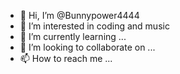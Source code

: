 - 👋 Hi, I’m @Bunnypower4444
- 👀 I’m interested in coding and music
- 🌱 I’m currently learning ...
- 💞️ I’m looking to collaborate on ...
- 📫 How to reach me ...

<!---
Bunnypower4444/Bunnypower4444 is a ✨ special ✨ repository because its `README.md` (this file) appears on your GitHub profile.
You can click the Preview link to take a look at your changes.
--->
